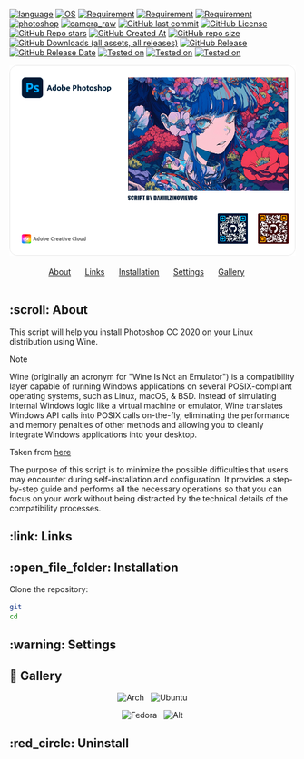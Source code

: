 [![language](https://img.shields.io/badge/language-Bash-001d26?labelColor=%2300c8ff&color=%23001d26)](#)
[![OS](https://img.shields.io/badge/OS-Linux-001d26?labelColor=%2300c8ff&color=%23001d26)](#)
[![Requirement](https://img.shields.io/badge/requirement-Wine-001d26?labelColor=%2300c8ff&color=%23001d26)](#)
[![Requirement](https://img.shields.io/badge/requirement-Winetricks-001d26?labelColor=%2300c8ff&color=%23001d26)](#)
[![Requirement](https://img.shields.io/badge/requirement-curl-001d26?labelColor=%2300c8ff&color=%23001d26)](#)
[![photoshop](https://img.shields.io/badge/photoshop-CC2020-001d26?labelColor=%2300c8ff&color=%23001d26)](#)
[![camera_raw](https://img.shields.io/badge/CameraRaw-v13-001d26?labelColor=%2300c8ff&color=%23001d26)](#)
[![GitHub last commit](https://img.shields.io/github/last-commit/DaniilZinoviev06/photoshop-installer-linux?labelColor=%2300c8ff&color=%23001d26)](#)
[![GitHub License](https://img.shields.io/github/license/DaniilZinoviev06/photoshop-installer-linux?labelColor=%2300c8ff&color=%23001d26)](#)
[![GitHub Repo stars](https://img.shields.io/github/stars/DaniilZinoviev06/photoshop-installer-linux?labelColor=%2300c8ff&color=%23001d26)](#)
[![GitHub Created At](https://img.shields.io/github/created-at/DaniilZinoviev06/photoshop-installer-linux?labelColor=%2300c8ff&color=%23001d26)](#)
[![GitHub repo size](https://img.shields.io/github/repo-size/DaniilZinoviev06/photoshop-installer-linux?labelColor=%2300c8ff&color=%23001d26)](#)
[![GitHub Downloads (all assets, all releases)](https://img.shields.io/github/downloads/DaniilZinoviev06/photoshop-installer-linux/total?labelColor=%2300c8ff&color=%23001d26)](#)
[![GitHub Release](https://img.shields.io/github/v/release/DaniilZinoviev06/photoshop-installer-linux?labelColor=%2300c8ff&color=%23001d26)](#)
[![GitHub Release Date](https://img.shields.io/github/release-date/DaniilZinoviev06/photoshop-installer-linux?labelColor=%2300c8ff&color=%23001d26)](#)
[![Tested on](https://img.shields.io/badge/tested-Arch-001d26?labelColor=%2300c8ff&color=%23001d26)](#)
[![Tested on](https://img.shields.io/badge/tested-Ubuntu-001d26?labelColor=%2300c8ff&color=%23001d26)](#)
[![Tested on](https://img.shields.io/badge/tested-Fedora-001d26?labelColor=%2300c8ff&color=%23001d26)](#)


<div align = center>
  <img alt="Image" src="https://github.com/DaniilZinoviev06/photoshop-2020-installer-linux/blob/master/images/banner.png">
</div><br>

<div align="center"> 
  <a href="#about">About</a>&ensp;&ensp;&ensp;
  <a href="#links">Links</a>&ensp;&ensp;&ensp;
  <a href="#installation">Installation</a>&ensp;&ensp;&ensp;
  <a href="#settings">Settings</a>&ensp;&ensp;&ensp;
  <a href="#gallery">Gallery</a>&ensp;&ensp;&ensp;
</div><br>

<h2 id="about">:scroll: About</h2>
<p>This script will help you install Photoshop CC 2020 on your Linux distribution using Wine.</p>

> [!NOTE]
> Wine (originally an acronym for "Wine Is Not an Emulator") is a compatibility layer capable of running Windows applications on several POSIX-compliant operating systems, such as Linux, macOS, & BSD. Instead of simulating internal Windows logic like a virtual machine or emulator, Wine translates Windows API calls into POSIX calls on-the-fly, eliminating the performance and memory penalties of other methods and allowing you to cleanly integrate Windows applications into your desktop.
> 
> Taken from <a href="https://www.winehq.org/">here</a>

The purpose of this script is to minimize the possible difficulties that users may encounter during self-installation and configuration. It provides a step-by-step guide and performs all the necessary operations so that you can focus on your work without being distracted by the technical details of the compatibility processes.

<h2 id="links">:link: Links</h2>

<h2 id="installation">:open_file_folder: Installation</h2>

Clone the repository:
```bash
git 
cd 
```

<h2 id="settings">:warning: Settings</h2>


<h2 id="gallery">🌄 Gallery</h2>

<p align="center">
    <img width="49%" src="https://github.com/DaniilZinoviev06/photoshop-installer-linux/blob/master/images/ps_arch.png" alt="Arch"/>
&nbsp;
    <img width="49%" src="https://github.com/DaniilZinoviev06/photoshop-installer-linux/blob/master/images/ps_ubuntu.png" alt="Ubuntu"/>
</p>

<p align="center">
    <img width="49%" src="https://github.com/DaniilZinoviev06/photoshop-installer-linux/blob/master/images/ps_arch.png" alt="Fedora"/>
&nbsp;
    <img width="49%" src="https://github.com/DaniilZinoviev06/photoshop-installer-linux/blob/master/images/ps_arch.png" alt="Alt"/>
</p> 

<h2 id="uninstall">:red_circle: Uninstall</h2>
